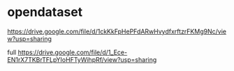 # opendataset
https://drive.google.com/file/d/1ckKkFpHePFdARwHvydfxrftzrFKMg9Nc/view?usp=sharing

full
https://drive.google.com/file/d/1_Ece-EN1rX7TKBrTFLpYIoHFTyWihpRf/view?usp=sharing
